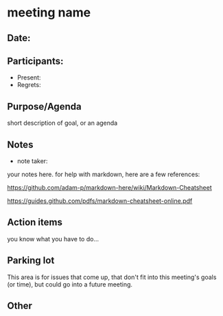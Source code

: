 ﻿# meeting name 
## Date:  
## Participants: 
- Present: 
- Regrets: 

## Purpose/Agenda  
short description of goal, or an agenda



## Notes
- note taker: 

your notes here. for help with markdown, here are a few references:

https://github.com/adam-p/markdown-here/wiki/Markdown-Cheatsheet

https://guides.github.com/pdfs/markdown-cheatsheet-online.pdf



## Action items
you know what you have to do...


## Parking lot
This area is for issues that come up, that don't fit into this
meeting's goals (or time), but could go into a future meeting. 

## Other
